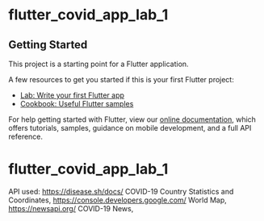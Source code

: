 # flutter_covid_app_lab_1
## Getting Started

This project is a starting point for a Flutter application.

A few resources to get you started if this is your first Flutter project:

- [Lab: Write your first Flutter app](https://flutter.dev/docs/get-started/codelab)
- [Cookbook: Useful Flutter samples](https://flutter.dev/docs/cookbook)

For help getting started with Flutter, view our
[online documentation](https://flutter.dev/docs), which offers tutorials,
samples, guidance on mobile development, and a full API reference.
# flutter_covid_app_lab_1
API used: 
https://disease.sh/docs/ COVID-19 Country Statistics and Coordinates,
https://console.developers.google.com/ World Map,
https://newsapi.org/ COVID-19 News,
